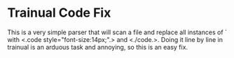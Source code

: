 # Trainual Code Fix

This is a very simple parser that will scan a file and replace all instances of ` with <.code style="font-size:14px;".> and <./code.>.
Doing it line by line in trainual is an arduous task and annoying, so this is an easy fix.